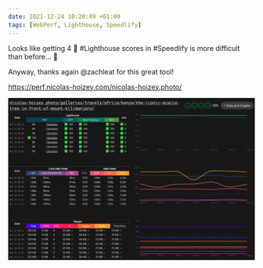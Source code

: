```yaml
---
date: 2021-12-24 10:20:49 +01:00
tags: [WebPerf, Lighthouse, Speedlify]
---
```


Looks like getting 4 💯 #Lighthouse scores in #Speedlify is more difficult than before… 🤔

Anyway, thanks again @zachleat for this great tool!

https://perf.nicolas-hoizey.com/nicolas-hoizey.photo/

![Latest Lighthouse results](photo-lighthouse-speedlify.png)

